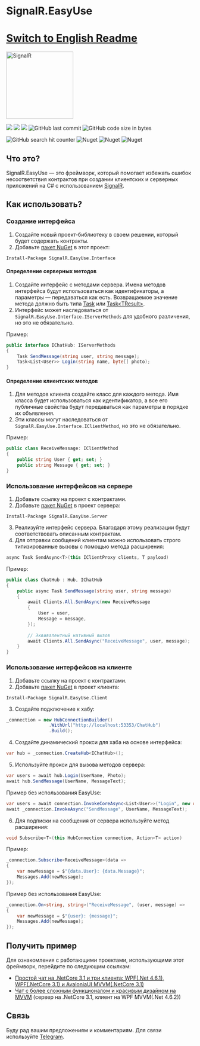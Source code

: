 # SignalR.EasyUse
# [Switch to English Readme](README.md)

<img src="https://docs.microsoft.com/sv-se/azure/media/index/azure-signalr.svg" alt="SignalR" width="180"/>

![](https://github.com/Kibnet/SignalR.EasyUse/workflows/NuGet%20Generation/badge.svg?branch=master)
![](https://img.shields.io/github/issues/Kibnet/SignalR.EasyUse.svg?label=Issues)
![](https://img.shields.io/github/tag/Kibnet/SignalR.EasyUse.svg?label=Last%20Version)
![GitHub last commit](https://img.shields.io/github/last-commit/kibnet/SignalR.EasyUse)
![GitHub code size in bytes](https://img.shields.io/github/languages/code-size/kibnet/SignalR.EasyUse?label=Code%20Size)

![GitHub search hit counter](https://img.shields.io/github/search/kibnet/SignalR.EasyUse/SignalR?label=GitHub%20Search%20Hits)
![Nuget](https://img.shields.io/nuget/dt/SignalR.EasyUse.Interface?label=Interface%20Downloads)
![Nuget](https://img.shields.io/nuget/dt/SignalR.EasyUse.Server?label=Server%20Downloads)
![Nuget](https://img.shields.io/nuget/dt/SignalR.EasyUse.Client?label=Client%20Downloads)

## Что это?

SignalR.EasyUse — это фреймворк, который помогает избежать ошибок несоответствия контрактов при создании клиентских и серверных приложений на C# с использованием [SignalR](https://github.com/SignalR/SignalR "SignalR").

## Как использовать?

### Создание интерфейса

1. Создайте новый проект-библиотеку в своем решении, который будет содержать контракты.
2. Добавьте [пакет NuGet](https://www.nuget.org/packages/SignalR.EasyUse.Interface/ "SignalR.EasyUse.Interface") в этот проект:

```
Install-Package SignalR.EasyUse.Interface
```

#### Определение серверных методов

1. Создайте интерфейс с методами сервера. Имена методов интерфейса будут использоваться как идентификаторы, а параметры — передаваться как есть. Возвращаемое значение метода должно быть типа [Task](https://docs.microsoft.com/en-us/dotnet/api/system.threading.tasks.task?view=netcore-3.1 "System.Threading.Tasks.Task") или [Task\<TResult\>](https://docs.microsoft.com/en-us/dotnet/api/system.threading.tasks.task-1?view=netcore-3.1 "System.Threading.Tasks.Task-1").
2. Интерфейс может наследоваться от `SignalR.EasyUse.Interface.IServerMethods` для удобного различения, но это не обязательно.

Пример:

```csharp
public interface IChatHub: IServerMethods
{
    Task SendMessage(string user, string message);
    Task<List<User>> Login(string name, byte[] photo);
}
```

#### Определение клиентских методов

1. Для методов клиента создайте класс для каждого метода. Имя класса будет использоваться как идентификатор, а все его публичные свойства будут передаваться как параметры в порядке их объявления.
2. Эти классы могут наследоваться от `SignalR.EasyUse.Interface.IClientMethod`, но это не обязательно.

Пример:

```csharp
public class ReceiveMessage: IClientMethod
{
    public string User { get; set; }
    public string Message { get; set; }
}
```

### Использование интерфейсов на сервере

1. Добавьте ссылку на проект с контрактами.
2. Добавьте [пакет NuGet](https://www.nuget.org/packages/SignalR.EasyUse.Server/ "SignalR.EasyUse.Server") в проект сервера:

```
Install-Package SignalR.EasyUse.Server
```

3. Реализуйте интерфейс сервера. Благодаря этому реализации будут соответствовать описанным контрактам.
4. Для отправки сообщений клиентам можно использовать строго типизированные вызовы с помощью метода расширения:

```csharp
async Task SendAsync<T>(this IClientProxy clients, T payload)
```

Пример:

```csharp
public class ChatHub : Hub, IChatHub
{
    public async Task SendMessage(string user, string message)
    {
        await Clients.All.SendAsync(new ReceiveMessage
        {
            User = user,
            Message = message,
        });
        
        // Эквивалентный нативный вызов
        await Clients.All.SendAsync("ReceiveMessage", user, message);
    }
}
```

### Использование интерфейсов на клиенте

1. Добавьте ссылку на проект с контрактами.
2. Добавьте [пакет NuGet](https://www.nuget.org/packages/SignalR.EasyUse.Client/ "SignalR.EasyUse.Client") в проект клиента:

```
Install-Package SignalR.EasyUse.Client
```

3. Создайте подключение к хабу:

```csharp
_connection = new HubConnectionBuilder()
                .WithUrl("http://localhost:53353/ChatHub")
                .Build();
```

4. Создайте динамический прокси для хаба на основе интерфейса:

```csharp
var hub = _connection.CreateHub<IChatHub>();
```

5. Используйте прокси для вызова методов сервера:

```csharp
var users = await hub.Login(UserName, Photo);
await hub.SendMessage(UserName, MessageText);
```

Пример без использования EasyUse:

```csharp
var users = await connection.InvokeCoreAsync<List<User>>("Login", new object[] { UserName, Photo });
await _connection.InvokeAsync("SendMessage", UserName, MessageText);
```

6. Для подписки на сообщения от сервера используйте метод расширения:

```csharp
void Subscribe<T>(this HubConnection connection, Action<T> action)
```

Пример:

```csharp
_connection.Subscribe<ReceiveMessage>(data =>
{
    var newMessage = $"{data.User}: {data.Message}";
    Messages.Add(newMessage);
});
```

Пример без использования EasyUse:

```csharp
_connection.On<string, string>("ReceiveMessage", (user, message) =>
{
    var newMessage = $"{user}: {message}";
    Messages.Add(newMessage);
});
```

## Получить пример

Для ознакомления с работающими проектами, использующими этот фреймворк, перейдите по следующим ссылкам:

- [Простой чат на .NetCore 3.1 и три клиента: WPF(.Net 4.6.1), WPF(.NetCore 3.1) и AvaloniaUI MVVM(.NetCore 3.1)](https://github.com/Kibnet/SignalRChat)
- [Чат с более сложным функционалом и красивым дизайном на MVVM](https://github.com/Kibnet/SignalChat) (сервер на .NetCore 3.1, клиент на WPF MVVM(.Net 4.6.2))

## Связь

Буду рад вашим предложениям и комментариям. Для связи используйте [Telegram](https://t.me/kibnet).